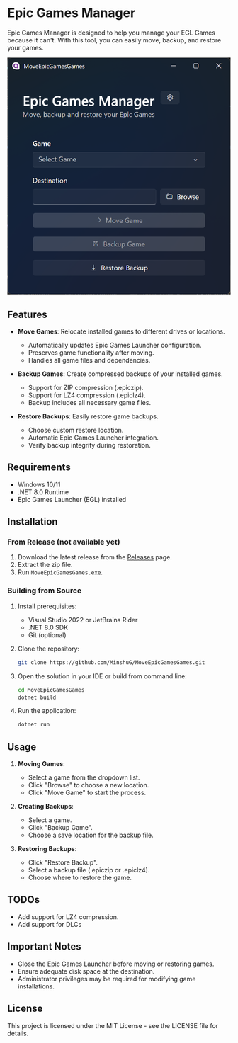 # Epic Games Manager

Epic Games Manager is designed to help you manage your EGL Games because it can't. With this tool, you can easily move, backup, and restore your games.

<!-- screenshots here -->
![Screenshot](/screenshot.png)

## Features

- **Move Games**: Relocate installed games to different drives or locations.
  - Automatically updates Epic Games Launcher configuration.
  - Preserves game functionality after moving.
  - Handles all game files and dependencies.

- **Backup Games**: Create compressed backups of your installed games.
  - Support for ZIP compression (.epiczip).
  - Support for LZ4 compression (.epiclz4).
  - Backup includes all necessary game files.

- **Restore Backups**: Easily restore game backups.
  - Choose custom restore location.
  - Automatic Epic Games Launcher integration.
  - Verify backup integrity during restoration.

## Requirements

- Windows 10/11
- .NET 8.0 Runtime
- Epic Games Launcher (EGL) installed

## Installation

### From Release (not available yet)
1. Download the latest release from the [Releases](https://github.com/MinshuG/MoveEpicGamesGames/releases) page.
2. Extract the zip file.
3. Run `MoveEpicGamesGames.exe`.

### Building from Source

1. Install prerequisites:
   - Visual Studio 2022 or JetBrains Rider
   - .NET 8.0 SDK
   - Git (optional)

2. Clone the repository:
   ```bash
   git clone https://github.com/MinshuG/MoveEpicGamesGames.git
   ```

3. Open the solution in your IDE or build from command line:
   ```bash
   cd MoveEpicGamesGames
   dotnet build
   ```

4. Run the application:
   ```bash
   dotnet run
   ```

## Usage

1. **Moving Games**:
   - Select a game from the dropdown list.
   - Click "Browse" to choose a new location.
   - Click "Move Game" to start the process.

2. **Creating Backups**:
   - Select a game.
   - Click "Backup Game".
   - Choose a save location for the backup file.

3. **Restoring Backups**:
   - Click "Restore Backup".
   - Select a backup file (.epiczip or .epiclz4).
   - Choose where to restore the game.

## TODOs
- Add support for LZ4 compression.
- Add support for DLCs


## Important Notes

- Close the Epic Games Launcher before moving or restoring games.
- Ensure adequate disk space at the destination.
- Administrator privileges may be required for modifying game installations.

## License

This project is licensed under the MIT License - see the LICENSE file for details.
